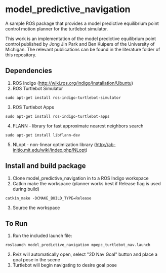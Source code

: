 # model_predictive_navigation
A sample ROS package that provides a model predictive equilibrium point control motion planner for the turtlebot simulator.

This work is an implementation of the model predictive equilibrium point control published by Jong Jin Park and Ben Kuipers of the University of Michigan. The relevant publications can be found in the literature folder of this repository.

## Dependencies
1) ROS Indigo (http://wiki.ros.org/indigo/Installation/Ubuntu)
2) ROS Turtlebot Simulator
```
sudo apt-get install ros-indigo-turtlebot-simulator
```
3) ROS Turtlebot Apps
```
sudo apt-get install ros-indigo-turtlebot-apps
```
4) FLANN - library for fast approximate nearest neighbors search
```
sudo apt-get install libflann-dev
```
5) NLopt - non-linear optimization library (http://ab-initio.mit.edu/wiki/index.php/NLopt)

## Install and build package
1) Clone model_predictive_navigation in to a ROS Indigo workspace
2) Catkin make the workspace (planner works best if Release flag is used during build)
```
catkin_make -DCMAKE_BUILD_TYPE=Release
```
3) Source the workspace

## To Run
1) Run the included launch file:
```
roslaunch model_predictive_navigation mpepc_turtlebot_nav.launch
```
2) Rviz will automatically open, select "2D Nav Goal" button and place a goal pose in the scene
3) Turtlebot will begin navigating to desire goal pose
